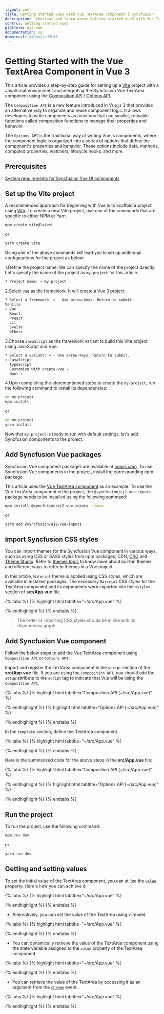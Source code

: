 ```yaml
---
layout: post
title: Getting started vue3 with Vue TextArea component | Syncfusion
description:  Checkout and learn about Getting started vue3 with Vue TextArea component of Syncfusion Essential JS 2 and more details.
control: Getting started vue3 
platform: ej2-vue
documentation: ug
domainurl: ##DomainURL##
---
```


# Getting Started with the Vue TextArea Component in Vue 3

This article provides a step-by-step guide for setting up a [Vite](https://vitejs.dev/) project with a JavaScript environment and integrating the Syncfusion Vue TextArea component using the [Composition API](https://vuejs.org/guide/introduction.html#composition-api) / [Options API](https://vuejs.org/guide/introduction.html#options-api).

The `Composition API` is a new feature introduced in Vue.js 3 that provides an alternative way to organize and reuse component logic. It allows developers to write components as functions that use smaller, reusable functions called composition functions to manage their properties and behavior.

The `Options API` is the traditional way of writing Vue.js components, where the component logic is organized into a series of options that define the component's properties and behavior. These options include data, methods, computed properties, watchers, lifecycle hooks, and more.

## Prerequisites

[System requirements for Syncfusion Vue UI components](https://ej2.syncfusion.com/vue/documentation/system-requirements/)

## Set up the Vite project

A recommended approach for beginning with Vue is to scaffold a project using [Vite](https://vitejs.dev/). To create a new Vite project, use one of the commands that are specific to either NPM or Yarn.

```bash
npm create vite@latest
```

or

```bash
yarn create vite
```

Using one of the above commands will lead you to set up additional configurations for the project as below:

1.Define the project name: We can specify the name of the project directly. Let's specify the name of the project as `my-project` for this article.

```bash
? Project name: » my-project
```

2.Select `Vue` as the framework. It will create a Vue 3 project.

```bash
? Select a framework: » - Use arrow-keys. Return to submit.
Vanilla
> Vue
  React
  Preact
  Lit
  Svelte
  Others
```

3.Choose `JavaScript` as the framework variant to build this Vite project using JavaScript and Vue.

```bash
? Select a variant: » - Use arrow-keys. Return to submit.
> JavaScript
  TypeScript
  Customize with create-vue ↗
  Nuxt ↗
```

4.Upon completing the aforementioned steps to create the `my-project`, run the following command to install its dependencies:

```bash
cd my-project
npm install
```

or

```bash
cd my-project
yarn install
```

Now that `my-project` is ready to run with default settings, let's add Syncfusion components to the project.

## Add Syncfusion Vue packages

Syncfusion Vue component packages are available at [npmjs.com](https://www.npmjs.com/search?q=ej2-vue). To use Syncfusion Vue components in the project, install the corresponding npm package.

This article uses the [Vue TextArea component](https://www.syncfusion.com/vue-components/vue-textarea) as an example. To use the Vue TextArea component in the project, the `@syncfusion/ej2-vue-inputs` package needs to be installed using the following command:

```bash
npm install @syncfusion/ej2-vue-inputs --save
```

or

```bash
yarn add @syncfusion/ej2-vue-inputs
```

## Import Syncfusion CSS styles

You can import themes for the Syncfusion Vue component in various ways, such as using CSS or SASS styles from npm packages, CDN, [CRG](https://ej2.syncfusion.com/javascript/documentation/common/custom-resource-generator/) and [Theme Studio](https://ej2.syncfusion.com/vue/documentation/appearance/theme-studio/). Refer to [themes topic](https://ej2.syncfusion.com/vue/documentation/appearance/theme/) to know more about built-in themes and different ways to refer to themes in a Vue project.

In this article, `Material` theme is applied using CSS styles, which are available in installed packages. The necessary `Material` CSS styles for the TextArea component and its dependents were imported into the `<style>` section of **src/App.vue** file.

{% tabs %}
{% highlight html tabtitle="~/src/App.vue" %}

<style>
  @import "../node_modules/@syncfusion/ej2-base/styles/material.css";
  @import "../node_modules/@syncfusion/ej2-vue-inputs/styles/material.css";
</style>

{% endhighlight %}
{% endtabs %}

> The order of importing CSS styles should be in line with its dependency graph.

## Add Syncfusion Vue component

Follow the below steps to add the Vue TextArea component using `Composition API` or `Options API`:

Import and register the TextArea component in the `script` section of the **src/App.vue** file. If you are using the `Composition API`, you should add the `setup` attribute to the `script` tag to indicate that Vue will be using the `Composition API`.

{% tabs %}
{% highlight html tabtitle="Composition API (~/src/App.vue)" %}

<script setup>
  import { TextAreaComponent as EjsTextArea } from "@syncfusion/ej2-vue-inputs";
</script>

{% endhighlight %}
{% highlight html tabtitle="Options API (~/src/App.vue)" %}

<script>
import { TextAreaComponent } from "@syncfusion/ej2-vue-inputs";
//Component registeration
export default {
    name: "App",
    components: {
        'ejs-textarea' :TextAreaComponent,
    }
}
</script>

{% endhighlight %}
{% endtabs %}
   
In the `template` section, define the TextArea component.

{% tabs %}
{% highlight html tabtitle="~/src/App.vue" %}

<template>
    <div class='wrap'>
        <ejs-textarea id="default"></ejs-textarea>
    </div>
</template>

{% endhighlight %}
{% endtabs %}

Here is the summarized code for the above steps in the **src/App.vue** file:

{% tabs %}
{% highlight html tabtitle="Composition API (~/src/App.vue)" %}

<template>
    <div class ='wrap'>
        <div id ='input-container'>
            <ejs-textarea id='default'></ejs-textarea>
        </div>
    </div>
</template>

<script setup>
import { TextAreaComponent as EjsTextArea } from '@syncfusion/ej2-vue-inputs';
</script>

<style>
  @import "../node_modules/@syncfusion/ej2-base/styles/material.css";
  @import "../node_modules/@syncfusion/ej2-vue-inputs/styles/material.css";

  .wrap {
    box-sizing: border-box;
    margin: 0 auto;
    padding: 20px 10px;
    width: 340px;
  }
</style>

{% endhighlight %}
{% highlight html tabtitle="Options API (~/src/App.vue)" %}

<template>
  <div class ='wrap'>
    <div id ='input-container'>
      <ejs-textarea id='default'></ejs-textarea>
    </div>
  </div>
</template>
<script>
import { TextAreaComponent } from '@syncfusion/ej2-vue-inputs';

export default {
   components: {
    'ejs-textarea': TextAreaComponent
   },
   data: function() {
        return { }
    }
}
</script>
<style>
  @import "../node_modules/@syncfusion/ej2-base/styles/material.css";
  @import "../node_modules/@syncfusion/ej2-vue-inputs/styles/material.css";

  .wrap {
    box-sizing: border-box;
    margin: 0 auto;
    padding: 20px 10px;
    width: 340px;
  }
</style>

{% endhighlight %}
{% endtabs %}


## Run the project

To run the project, use the following command:

```bash
npm run dev
```

or

```bash
yarn run dev
```

## Getting and setting values

To set the initial value of the TextArea component, you can utilize the [`value`](https://ej2.syncfusion.com/vue/documentation/api/textarea/#value) property. Here's how you can achieve it:

{% tabs %}
{% highlight html tabtitle="~/src/App.vue" %}

<template>
    <div class='wrap'>
        <ejs-textarea id="default" value="comments"></ejs-textarea>
    </div>
</template>

<script>
import Vue from 'vue';
import { TextAreaComponent  } from "@syncfusion/ej2-vue-inputs";

export default {
    components: {
    'ejs-textarea': TextAreaComponent
    },
    data: function() {
      return { }
    }
}
</script>

<style>
@import '../node_modules/@syncfusion/ej2-base/styles/material.css';
@import '../node_modules/@syncfusion/ej2-inputs/styles/material.css';

.wrap {
  margin: 50px auto;
  text-align: center;
}

</style>

{% endhighlight %}
{% endtabs %}

* Alternatively, you can set the value of the TextArea using v-model.

{% tabs %}
{% highlight html tabtitle="~/src/App.vue" %}

<template>
    <div class='wrap'>
        <ejs-textarea id="default" v-model="value"></ejs-textarea>
    </div>
</template>

<script>
import Vue from 'vue';
import { TextAreaComponent  } from "@syncfusion/ej2-vue-inputs";

export default {
    components: {
    'ejs-textarea': TextAreaComponent
    },
    data: function() {
      return {
        value: 'Comments'
      }
    }
}
</script>

<style>
@import '../node_modules/@syncfusion/ej2-base/styles/material.css';
@import '../node_modules/@syncfusion/ej2-inputs/styles/material.css';

.wrap {
  margin: 50px auto;
  text-align: center;
}

</style>

{% endhighlight %}
{% endtabs %}

* You can dynamically retrieve the value of the TextArea component using the state variable assigned to the `value` property of the TextArea component.

{% tabs %}
{% highlight html tabtitle="~/src/App.vue" %}

<template>
    <div class='wrap'>
        <ejs-textarea id="default" v-model="value"></ejs-textarea>
        <button id="valuebtn" @click="onButtonClick">Get Value</button>
    </div>
</template>

<script>
import Vue from 'vue';
import { TextAreaComponent  } from "@syncfusion/ej2-vue-inputs";

export default {
    components: {
        'ejs-textarea': TextAreaComponent
    },
    data() {
        return {
            value: 'Comments'
        }
    },
    methods: {
        onButtonClick() {
            // Retrieve the value from the textarea
            const textareaValue = this.value;
            console.log(textareaValue);
        }
    }
}
</script>

<style>
@import '../node_modules/@syncfusion/ej2-base/styles/material.css';
@import '../node_modules/@syncfusion/ej2-inputs/styles/material.css';

.wrap {
  margin: 50px auto;
  text-align: center;
}
</style>

{% endhighlight %}
{% endtabs %}

* You can retrieve the value of the TextArea by accessing it as an argument from the [`change`](https://ej2.syncfusion.com/vue/documentation/api/textarea/#change) event.

{% tabs %}
{% highlight html tabtitle="~/src/App.vue" %}

<template>
    <div class='wrap'>
        <ejs-textarea id="default" v-model="value" :change="onChange"></ejs-textarea>
    </div>
</template>

<script>
import Vue from 'vue';
import { TextAreaComponent  } from "@syncfusion/ej2-vue-inputs";

export default {
    components: {
        'ejs-textarea': TextAreaComponent
    },
    data() {
        return {
            value: 'Comments'
        }
    },
    methods: {
        onChange: function(args) {
          let textareaValue = args.value;
        }
    }
}
</script>

<style>
@import '../node_modules/@syncfusion/ej2-base/styles/material.css';
@import '../node_modules/@syncfusion/ej2-inputs/styles/material.css';

.wrap {
  margin: 50px auto;
  text-align: center;
}
</style>

{% endhighlight %}
{% endtabs %}
